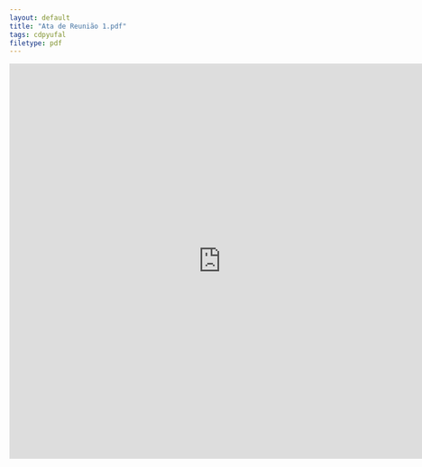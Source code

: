 ```yaml
---
layout: default
title: "Ata de Reunião 1.pdf"
tags: cdpyufal
filetype: pdf
---
```


<iframe src="https://docs.google.com/gview?url=https://raw.githubusercontent.com/cdpyufal/cdpyufal.github.io/master/atas%20de%20reuniao/Ata%20de%20Reuni%C3%A3o%201.pdf&embedded=true" style="width:750px; height:700px;" frameborder="0"></iframe>


